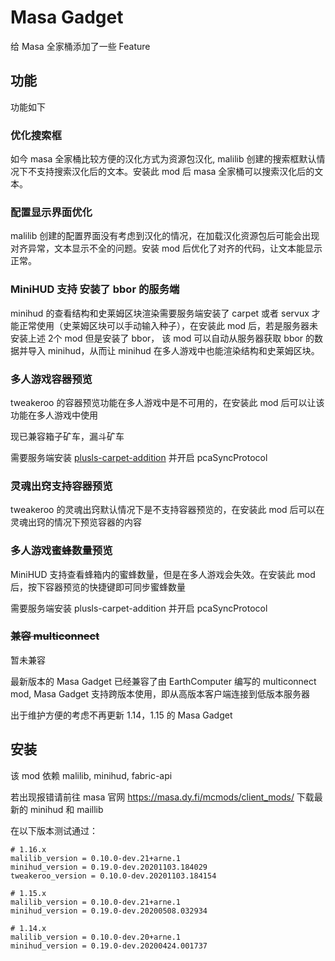 # Masa Gadget

给 Masa 全家桶添加了一些 Feature

## 功能

功能如下

### 优化搜索框

如今 masa 全家桶比较方便的汉化方式为资源包汉化, malilib 创建的搜索框默认情况下不支持搜索汉化后的文本。安装此 mod 后 masa 全家桶可以搜索汉化后的文本。

### 配置显示界面优化

malilib 创建的配置界面没有考虑到汉化的情况，在加载汉化资源包后可能会出现对齐异常，文本显示不全的问题。安装 mod 后优化了对齐的代码，让文本能显示正常。

### MiniHUD 支持 安装了 bbor 的服务端

minihud 的查看结构和史莱姆区块渲染需要服务端安装了 carpet 或者 servux 才能正常使用（史莱姆区块可以手动输入种子），在安装此 mod 后，若是服务器未安装上述 2个 mod 但是安装了 bbor， 该 mod 可以自动从服务器获取 bbor 的数据并导入 minihud，从而让 minihud 在多人游戏中也能渲染结构和史莱姆区块。 

### 多人游戏容器预览

tweakeroo 的容器预览功能在多人游戏中是不可用的，在安装此 mod 后可以让该功能在多人游戏中使用

现已兼容箱子矿车，漏斗矿车

需要服务端安装 [plusls-carpet-addition](https://github.com/plusls/plusls-carpet-addition) 并开启 pcaSyncProtocol

### 灵魂出窍支持容器预览

tweakeroo 的灵魂出窍默认情况下是不支持容器预览的，在安装此 mod 后可以在灵魂出窍的情况下预览容器的内容

### 多人游戏蜜蜂数量预览

MiniHUD 支持查看蜂箱内的蜜蜂数量，但是在多人游戏会失效。在安装此 mod 后，按下容器预览的快捷键即可同步蜜蜂数量

需要服务端安装 plusls-carpet-addition 并开启 pcaSyncProtocol


### ~~兼容 multiconnect~~

暂未兼容

最新版本的 Masa Gadget 已经兼容了由 EarthComputer 编写的 multiconnect mod, Masa Gadget 支持跨版本使用，即从高版本客户端连接到低版本服务器

出于维护方便的考虑不再更新 1.14，1.15 的 Masa Gadget

## 安装

该 mod 依赖 malilib, minihud, fabric-api

若出现报错请前往 masa 官网 https://masa.dy.fi/mcmods/client_mods/ 下载最新的 minihud 和 maillib

在以下版本测试通过：

```
# 1.16.x
malilib_version = 0.10.0-dev.21+arne.1
minihud_version = 0.19.0-dev.20201103.184029
tweakeroo_version = 0.10.0-dev.20201103.184154

# 1.15.x
malilib_version = 0.10.0-dev.21+arne.1
minihud_version = 0.19.0-dev.20200508.032934

# 1.14.x
malilib_version = 0.10.0-dev.20+arne.1
minihud_version = 0.19.0-dev.20200424.001737
```
